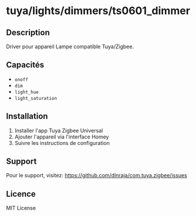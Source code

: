 # tuya/lights/dimmers/ts0601_dimmer

## Description

Driver pour appareil Lampe compatible Tuya/Zigbee.

## Capacités

- `onoff`
- `dim`
- `light_hue`
- `light_saturation`

## Installation

1. Installer l'app Tuya Zigbee Universal
2. Ajouter l'appareil via l'interface Homey
3. Suivre les instructions de configuration

## Support

Pour le support, visitez: https://github.com/dlnraja/com.tuya.zigbee/issues

## Licence

MIT License
